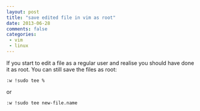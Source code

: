```yaml
---
layout: post
title: "save edited file in vim as root"
date: 2013-06-28
comments: false
categories:
 - vim
 - linux
---
```

If you start to edit a file as a regular user and realise you should have done it as root. You can still save the files as root:

    :w !sudo tee %
or

    :w !sudo tee new-file.name
